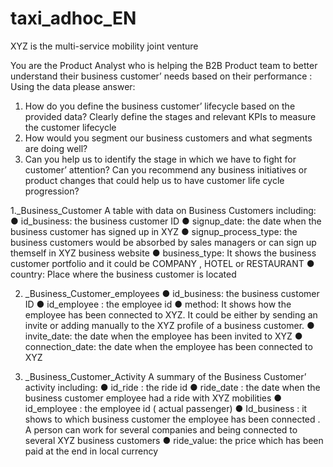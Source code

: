 # taxi_adhoc_EN

XYZ is the multi-service mobility joint venture

You are the Product Analyst who is helping the B2B Product team to better understand their business customer’ needs based on their performance :
Using the data please answer:
1. How do you define the business customer’ lifecycle based on the provided data? Clearly define the stages and relevant KPIs to measure the customer lifecycle
2. How would you segment our business customers and what segments are doing well?
3. Can you help us to identify the stage in which we have to fight for customer’ attention? Can you recommend any business initiatives or product changes that could help us to have customer life cycle progression?

1._Business_Customer
A table with data on Business Customers including:
● id_business: the business customer ID
● signup_date: the date when the business customer has signed up in XYZ
● signup_process_type: the business customers would be absorbed by sales managers or can sign up themself in XYZ business website
● business_type: It shows the business customer portfolio and it could be COMPANY , HOTEL or RESTAURANT
● country: Place where the business customer is located

2. _Business_Customer_employees
● id_business: the business customer ID
● id_employee : the employee id
● method: It shows how the employee has been connected to XYZ. It could be either by sending an invite or adding manually to the XYZ profile of a business customer.
● invite_date: the date when the employee has been invited to XYZ
● connection_date: the date when the employee has been connected to XYZ

3. _Business_Customer_Activity
A summary of the Business Customer’ activity including:
● id_ride : the ride id
● ride_date : the date when the business customer employee had a ride with XYZ mobilities
● id_employee : the employee id ( actual passenger)
● Id_business : it shows to which business customer the employee has been connected . A person can work for several companies and being connected to several XYZ business customers
● ride_value: the price which has been paid at the end in local currency
